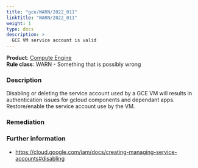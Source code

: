 ```yaml
---
title: "gce/WARN/2022_011"
linkTitle: "WARN/2022_011"
weight: 1
type: docs
description: >
  GCE VM service account is valid
---
```


**Product**: [Compute Engine](https://cloud.google.com/compute)\
**Rule class**: WARN - Something that is possibly wrong

### Description

Disabling or deleting the service account used by a GCE VM will results in
authentication issues for gcloud components and dependant apps.
Restore/enable the service account use by the VM.

### Remediation

### Further information
- https://cloud.google.com/iam/docs/creating-managing-service-accounts#disabling
